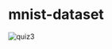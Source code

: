 # mnist-dataset
![quiz3](https://user-images.githubusercontent.com/91308293/142590352-51ef85a9-d15f-4f6f-9124-39215d0c8001.png)
